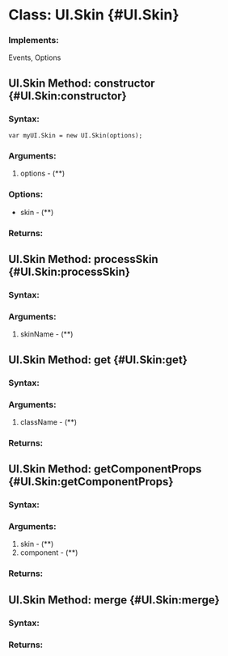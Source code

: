 Class: UI.Skin {#UI.Skin}
=========================



### Implements:

Events, Options




UI.Skin Method: constructor {#UI.Skin:constructor}
---------------------------------------------------


### Syntax:

	var myUI.Skin = new UI.Skin(options);

### Arguments:

1. options - (**)

### Options:

* skin - (**)

### Returns:





UI.Skin Method: processSkin {#UI.Skin:processSkin}
---------------------------------------------------


### Syntax:



### Arguments:

1. skinName - (**)


UI.Skin Method: get {#UI.Skin:get}
-----------------------------------


### Syntax:



### Arguments:

1. className - (**)

### Returns:





UI.Skin Method: getComponentProps {#UI.Skin:getComponentProps}
---------------------------------------------------------------


### Syntax:



### Arguments:

1. skin - (**)
2. component - (**)

### Returns:





UI.Skin Method: merge {#UI.Skin:merge}
---------------------------------------


### Syntax:



### Returns:




